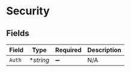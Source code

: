 # Security


## Fields

| Field              | Type               | Required           | Description        |
| ------------------ | ------------------ | ------------------ | ------------------ |
| `Auth`             | **string*          | :heavy_minus_sign: | N/A                |
